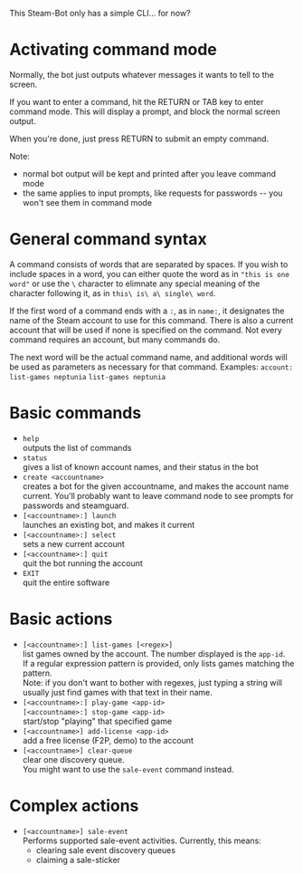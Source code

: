 This Steam-Bot only has a simple CLI... for now?

# Activating command mode

Normally, the bot just outputs whatever messages it wants to tell to the screen.

If you want to enter a command, hit the RETURN or TAB key to enter command mode. This will display a prompt, and block the normal screen output.

When you're done, just press RETURN to submit an empty command.

Note:
* normal bot output will be kept and printed after you leave command mode
* the same applies to input prompts, like requests for passwords -- you won't see them in command mode

# General command syntax

A command consists of words that are separated by spaces. If you wish to include spaces in a word, you can either quote the word as in `"this is one word"` or use the `\` character to elimnate any special meaning of the character following it, as in `this\ is\ a\ single\ word`.

If the first word of a command ends with a `:`, as in `name:`, it designates the name of the Steam account to use for this command. There is also a current account that will be used if none is specified on the command. Not every command requires an account, but many commands do.

The next word will be the actual command name, and additional words will be used as parameters as necessary for that command. Examples:
   `account: list-games neptunia`
   `list-games neptunia`

# Basic commands

* `help`\
outputs the list of commands
* `status`\
gives a list of known account names, and their status in the bot
* `create <accountname>`\
  creates a bot for the given accountname, and makes the account name current. You'll probably want to leave command node to see prompts for passwords and steamguard.
* `[<accountname>:] launch`\
  launches an existing bot, and makes it current
* `[<accountname>:] select`\
  sets a new current account
* `[<accountname>:] quit`\
   quit the bot running the account
* `EXIT`\
  quit the entire software

# Basic actions

* `[<accountname>:] list-games [<regex>]`\
   list games owned by the account. The number displayed is the `app-id`.\
   If a regular expression pattern is provided, only lists games matching the pattern.\
   Note: if you don't want to bother with regexes, just typing a string will usually just find games with that text in their name.
* `[<accountname>:] play-game <app-id>`\
  `[<accountname>:] stop-game <app-id>`\
  start/stop "playing" that specified game
* `[<accountname>] add-license <app-id>`\
  add a free license (F2P, demo) to the account
* `[<accountname>] clear-queue`\
  clear one discovery queue.\
  You might want to use the `sale-event` command instead.

# Complex actions

* `[<accountname>] sale-event`\
  Performs supported sale-event activities. Currently, this means:
  * clearing sale event discovery queues
  * claiming a sale-sticker
  